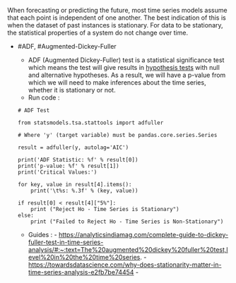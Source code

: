 When forecasting or predicting the future, most time series models assume that each point is independent of one another. The best indication of this is when the dataset of past instances is stationary. For data to be stationary, the statistical properties of a system do not change over time.


- #ADF, #Augmented-Dickey-Fuller
	- ADF (Augmented Dickey-Fuller) test is a statistical significance test which means the test will give results in [hypothesis tests](https://analyticsindiamag.com/importance-of-hypothesis-testing-in-data-science/) with null and alternative hypotheses. As a result, we will have a p-value from which we will need to make inferences about the time series, whether it is stationary or not.
	- Run code :
	
	```
	# ADF Test
	
	from statsmodels.tsa.stattools import adfuller
	
	# Where 'y' (target variable) must be pandas.core.series.Series 
	
	result = adfuller(y, autolag='AIC')
	
	print('ADF Statistic: %f' % result[0])
	print('p-value: %f' % result[1])
	print('Critical Values:')
	
	for key, value in result[4].items():
	    print('\t%s: %.3f' % (key, value))
	
	if result[0] < result[4]["5%"]:
	    print ("Reject Ho - Time Series is Stationary")
	else:
	    print ("Failed to Reject Ho - Time Series is Non-Stationary")
	```
	
	- Guides : 
			- https://analyticsindiamag.com/complete-guide-to-dickey-fuller-test-in-time-series-analysis/#:~:text=The%20augmented%20dickey%20fuller%20test,level%20in%20the%20time%20series.
			- https://towardsdatascience.com/why-does-stationarity-matter-in-time-series-analysis-e2fb7be74454
			- 
